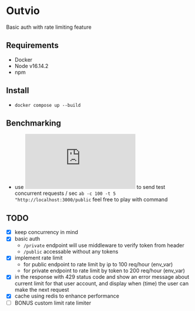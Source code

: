 # Outvio
Basic auth with rate limiting feature

## Requirements

- Docker
- Node v16.14.2
- npm

## Install

- `docker compose up --build`

## Benchmarking
- use ![Apache Benchmark](https://httpd.apache.org/docs/2.4/programs/ab.html) to send test concurrent requests / sec
`ab -c 100 -t 5 "http://localhost:3000/public` feel free to play with command


## TODO

- [x] keep concurrency in mind
- [x] basic auth
  - `/private` endpoint will use middleware to verify token from header
  - `/public` accessable without any tokens
- [x] implement rate limit
  - for public endpoint to rate limit by ip to 100 req/hour (env_var)
  - for private endpoint to rate limit by token to 200 req/hour (env_var)
- [x] in the response with 429 status code and show an error message about current limit for that user account, and display when (time) the user can make the next request
- [x] cache using redis to enhance performance
- [ ] BONUS custom limit rate limiter
